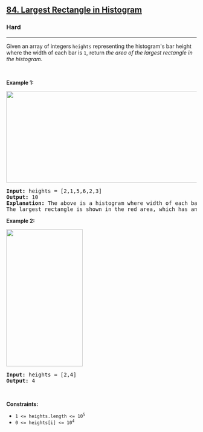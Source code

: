 <h2><a href="https://leetcode.com/problems/largest-rectangle-in-histogram/">84. Largest Rectangle in Histogram</a></h2><h3>Hard</h3><hr><div><p>Given an array of integers <code>heights</code> representing the histogram's bar height where the width of each bar is <code>1</code>, return <em>the area of the largest rectangle in the histogram</em>.</p>

<p>&nbsp;</p>
<p><strong class="example">Example 1:</strong></p>
<img alt="" src="https://assets.leetcode.com/uploads/2021/01/04/histogram.jpg" style="width: 522px; height: 242px;">
<pre><strong>Input:</strong> heights = [2,1,5,6,2,3]
<strong>Output:</strong> 10
<strong>Explanation:</strong> The above is a histogram where width of each bar is 1.
The largest rectangle is shown in the red area, which has an area = 10 units.
</pre>

<p><strong class="example">Example 2:</strong></p>
<img alt="" src="https://assets.leetcode.com/uploads/2021/01/04/histogram-1.jpg" style="width: 202px; height: 362px;">
<pre><strong>Input:</strong> heights = [2,4]
<strong>Output:</strong> 4
</pre>

<p>&nbsp;</p>
<p><strong>Constraints:</strong></p>

<ul>
	<li><code>1 &lt;= heights.length &lt;= 10<sup>5</sup></code></li>
	<li><code>0 &lt;= heights[i] &lt;= 10<sup>4</sup></code></li>
</ul>
</div>
